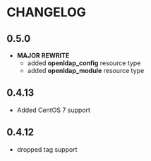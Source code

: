 # CHANGELOG

## 0.5.0

* **MAJOR REWRITE**
  - added **openldap_config** resource type
  - added **openldap_module** resource type

## 0.4.13

* Added CentOS 7 support

## 0.4.12

* dropped tag support

